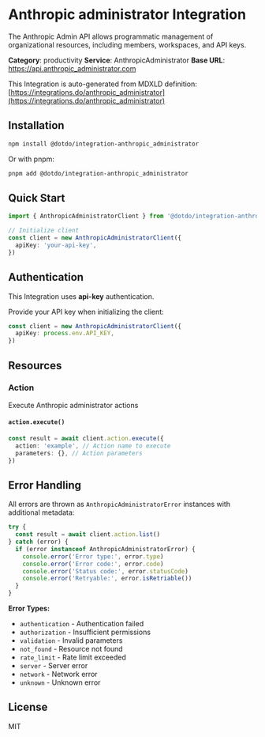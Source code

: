 # Anthropic administrator Integration

The Anthropic Admin API allows programmatic management of organizational resources, including members, workspaces, and API keys.

**Category**: productivity
**Service**: AnthropicAdministrator
**Base URL**: https://api.anthropic_administrator.com

This Integration is auto-generated from MDXLD definition: [https://integrations.do/anthropic_administrator](https://integrations.do/anthropic_administrator)

## Installation

```bash
npm install @dotdo/integration-anthropic_administrator
```

Or with pnpm:

```bash
pnpm add @dotdo/integration-anthropic_administrator
```

## Quick Start

```typescript
import { AnthropicAdministratorClient } from '@dotdo/integration-anthropic_administrator'

// Initialize client
const client = new AnthropicAdministratorClient({
  apiKey: 'your-api-key',
})
```

## Authentication

This Integration uses **api-key** authentication.

Provide your API key when initializing the client:

```typescript
const client = new AnthropicAdministratorClient({
  apiKey: process.env.API_KEY,
})
```

## Resources

### Action

Execute Anthropic administrator actions

#### `action.execute()`

```typescript
const result = await client.action.execute({
  action: 'example', // Action name to execute
  parameters: {}, // Action parameters
})
```

## Error Handling

All errors are thrown as `AnthropicAdministratorError` instances with additional metadata:

```typescript
try {
  const result = await client.action.list()
} catch (error) {
  if (error instanceof AnthropicAdministratorError) {
    console.error('Error type:', error.type)
    console.error('Error code:', error.code)
    console.error('Status code:', error.statusCode)
    console.error('Retryable:', error.isRetriable())
  }
}
```

**Error Types:**

- `authentication` - Authentication failed
- `authorization` - Insufficient permissions
- `validation` - Invalid parameters
- `not_found` - Resource not found
- `rate_limit` - Rate limit exceeded
- `server` - Server error
- `network` - Network error
- `unknown` - Unknown error

## License

MIT
